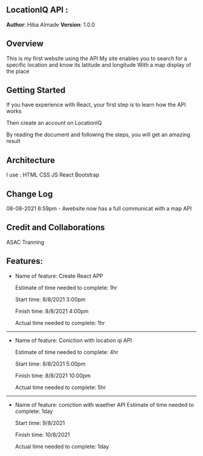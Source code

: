 

## LocationIQ API : 


**Author**: Hiba Almade
**Version**: 1.0.0

## Overview
This is my first website using the API
My site enables you to search for a specific location and know its latitude and longitude
With a map display of the place

## Getting Started
If you have experience with React, your first step is to learn how the API works

Then create an account on LocationIQ

By reading the document and following the steps, you will get an amazing result

## Architecture
I use :
HTML
CSS 
JS 
React
Bootstrap

## Change Log
08-08-2021 6:59pm - Awebsite now has a full communicat with a map API 

## Credit and Collaborations
ASAC Tranning 


## Features:

* Name of feature: Create React APP
    
    Estimate of time needed to complete: 1hr

    Start time: 8/8/2021 3:00pm

    Finish time: 8/8/2021 4:00pm

    Actual time needed to complete: 1hr

___
* Name of feature: Coniction with location qi API

    Estimate of time needed to complete: 4hr

    Start time: 8/8/2021 5:00pm

    Finish time: 8/8/2021 10:00pm

    Actual time needed to complete: 5hr
---
* Name of feature: coniction with waether API 
    Estimate of time needed to complete: 1day

    Start time: 9/8/2021 

    Finish time: 10/8/2021 

    Actual time needed to complete: 1day


